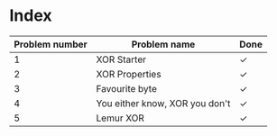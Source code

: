 # Index

| Problem number | Problem name | Done |
| --- | ----------- | --- |
| 1 | XOR Starter | &check; |
| 2 | XOR Properties | &check; |
| 3 | Favourite byte | &check; |
| 4 | You either know, XOR you don't | &check; |
| 5 | Lemur XOR | &check; |